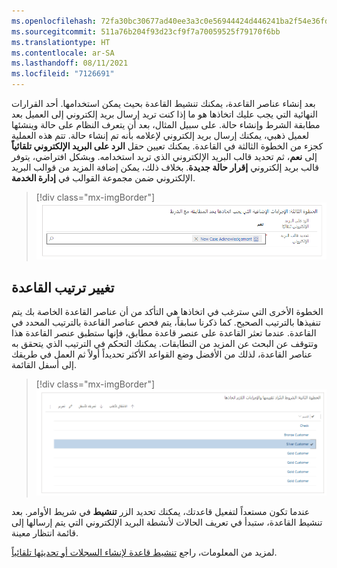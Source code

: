 ```yaml
---
ms.openlocfilehash: 72fa30bc30677ad40ee3a3c0e56944424d446241ba2f54e36fdad4cc65d70f85
ms.sourcegitcommit: 511a76b204f93d23cf9f7a70059525f79170f6bb
ms.translationtype: HT
ms.contentlocale: ar-SA
ms.lasthandoff: 08/11/2021
ms.locfileid: "7126691"
---
```

بعد إنشاء عناصر القاعدة، يمكنك تنشيط القاعدة بحيث يمكن استخدامها. أحد القرارات النهائية التي يجب عليك اتخاذها هو ما إذا كنت تريد إرسال بريد إلكتروني إلى العميل بعد مطابقة الشرط وإنشاء حالة. على سبيل المثال، بعد أن يتعرف النظام على حالة وينشئها لعميل ذهبي، يمكنك إرسال بريد إلكتروني لإعلامه بأنه تم إنشاء حالة. تتم هذه العملية كجزء من الخطوة الثالثة في القاعدة. يمكنك تعيين حقل **الرد على البريد الإلكتروني تلقائياً‬** إلى **نعم**، ثم تحديد قالب البريد الإلكتروني الذي تريد استخدامه. وبشكل افتراضي، يتوفر قالب بريد إلكتروني **إقرار حالة جديدة**. بخلاف ذلك، يمكن إضافة المزيد من قوالب البريد الإلكتروني ضمن مجموعة القوالب في **إدارة الخدمة**.

> [!div class="mx-imgBorder"]
> [![لقطة شاشة للخطوة الثالثة: الإجراءات الإضافية التي يجب اتخاذها بعد المطابقة مع الشرط.](../media/5-1-actions.png)](../media/5-1-actions.png#lightbox)

## <a name="change-the-rule-order"></a>تغيير ترتيب القاعدة

الخطوة الأخرى التي سترغب في اتخاذها هي التأكد من أن عناصر القاعدة الخاصة بك يتم تنفيذها بالترتيب الصحيح. كما ذكرنا سابقاً، يتم فحص عناصر القاعدة بالترتيب المحدد في القاعدة. عندما تعثر القاعدة على عنصر قاعدة مطابق، فإنها ستطبق عنصر القاعدة هذا وتتوقف عن البحث عن المزيد من التطابقات. يمكنك التحكم في الترتيب الذي يتحقق به عناصر القاعدة، لذلك من الأفضل وضع القواعد الأكثر تحديداً أولاً ثم العمل في طريقك إلى أسفل القائمة.

> [!div class="mx-imgBorder"]
> [![لقطة شاشة للخطوة الثانية: الشروط المُراد تقييمها والإجراءات اللازم اتخاذها.](../media/5-2-order.png)](../media/5-2-order.png#lightbox)

عندما تكون مستعداً لتفعيل قاعدتك، يمكنك تحديد الزر **تنشيط** في شريط الأوامر. بعد تنشيط القاعدة، ستبدأ في تعريف الحالات لأنشطة البريد الإلكتروني التي يتم إرسالها إلى قائمة انتظار معينة.

لمزيد من المعلومات، راجع [تنشيط قاعدة لإنشاء السجلات أو تحديثها تلقائياً](/dynamics365/customer-service/automatically-create-update-records/?azure-portal=true#activate-a-rule-for-creating-or-updating-records-automatically).
